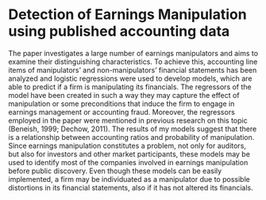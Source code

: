 # Detection of Earnings Manipulation using published accounting data

The paper investigates a large number of earnings manipulators and aims to examine their distinguishing characteristics. To achieve this, accounting line items of manipulators’ and non-manipulators’ financial statements has been analyzed and logistic regressions were used to develop models, which are able to predict if a firm is manipulating its financials. The regressors of the model have been created in such a way they may capture the effect of manipulation or some preconditions that induce the firm to engage in earnings management or accounting fraud. Moreover, the regressors employed in the paper were mentioned in previous research on this topic (Beneish, 1999; Dechow, 2011). The results of my models suggest that there is a relationship between accounting ratios and probability of manipulation.
Since earnings manipulation constitutes a problem, not only for auditors, but also for investors and other market participants, these models may be used to identify most of the companies involved in earnings manipulation before public discovery. Even though these models can be easily implemented, a firm may be individuated as a manipulator due to possible distortions in its financial statements, also if it has not altered its financials.
